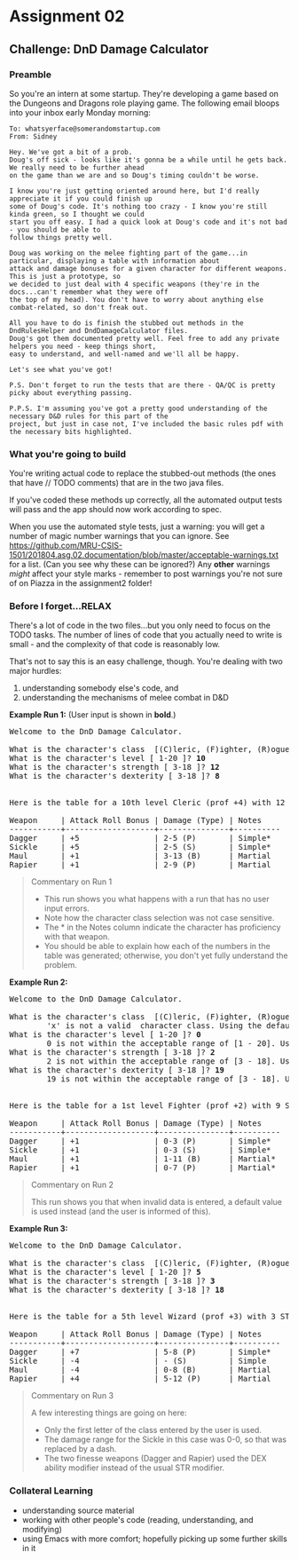 # Assignment 02

## Challenge: DnD Damage Calculator

### Preamble

So you're an intern at some startup. They're developing a game based on the Dungeons and Dragons role playing game.
The following email bloops into your inbox early Monday morning:

```
To: whatsyerface@somerandomstartup.com
From: Sidney

Hey. We've got a bit of a prob.
Doug's off sick - looks like it's gonna be a while until he gets back. We really need to be further ahead
on the game than we are and so Doug's timing couldn't be worse.

I know you're just getting oriented around here, but I'd really appreciate it if you could finish up
some of Doug's code. It's nothing too crazy - I know you're still kinda green, so I thought we could
start you off easy. I had a quick look at Doug's code and it's not bad - you should be able to
follow things pretty well.

Doug was working on the melee fighting part of the game...in particular, displaying a table with information about
attack and damage bonuses for a given character for different weapons. This is just a prototype, so
we decided to just deal with 4 specific weapons (they're in the docs...can't remember what they were off
the top of my head). You don't have to worry about anything else combat-related, so don't freak out.

All you have to do is finish the stubbed out methods in the DndRulesHelper and DndDamageCalculator files.
Doug's got them documented pretty well. Feel free to add any private helpers you need - keep things short,
easy to understand, and well-named and we'll all be happy.

Let's see what you've got!

P.S. Don't forget to run the tests that are there - QA/QC is pretty picky about everything passing.

P.P.S. I'm assuming you've got a pretty good understanding of the necessary D&D rules for this part of the
project, but just in case not, I've included the basic rules pdf with the necessary bits highlighted.
```

### What you're going to build

You're writing actual code to replace the stubbed-out methods (the ones that have // TODO comments)
that are in the two java files.

If you've coded these methods up correctly, all the automated output tests will pass and the app should now work
according to spec.

When you use the automated style tests, just a warning: you will get a number of magic number warnings that you can ignore. See https://github.com/MRU-CSIS-1501/201804.asg.02.documentation/blob/master/acceptable-warnings.txt for a list. (Can you see why these can be ignored?) Any **other** warnings _might_ affect your style marks - remember to post warnings you're not sure of on Piazza in the assignment2 folder!

### Before I forget...RELAX

There's a lot of code in the two files...but you only need to focus on the TODO tasks. The number of
lines of code that you actually need to write is small - and the complexity of that code is
reasonably low.

That's not to say this is an easy challenge, though. You're dealing with two major hurdles:

1. understanding somebody else's code, and
2. understanding the mechanisms of melee combat in D&D

**Example Run 1:**
(User input is shown in **bold**.)

<pre>
Welcome to the DnD Damage Calculator.

What is the character's class  [(C)leric, (F)ighter, (R)ogue, (W)izard ]? <b>c</b>
What is the character's level [ 1-20 ]? <b>10</b>
What is the character's strength [ 3-18 ]? <b>12</b>
What is the character's dexterity [ 3-18 ]? <b>8</b>


Here is the table for a 10th level Cleric (prof +4) with 12 STR(+1) and 8 DEX(-1):

Weapon     | Attack Roll Bonus | Damage (Type) | Notes
-----------+-------------------+---------------+----------
Dagger     | +5                | 2-5 (P)       | Simple*
Sickle     | +5                | 2-5 (S)       | Simple*
Maul       | +1                | 3-13 (B)      | Martial
Rapier     | +1                | 2-9 (P)       | Martial
</pre>

> Commentary on Run 1
>
> - This run shows you what happens with a run that has no user input errors.
> - Note how the character class selection was not case sensitive.
> - The \* in the Notes column indicate the character has proficiency with that weapon.
> - You should be able to explain how each of the numbers in the table was generated;
>   otherwise, you don't yet fully understand the problem.

**Example Run 2:**

<pre>
Welcome to the DnD Damage Calculator.

What is the character's class  [(C)leric, (F)ighter, (R)ogue, (W)izard ]? <b>x</b>
        'x' is not a valid  character class. Using the default of Fighter instead.
What is the character's level [ 1-20 ]? <b>0</b>
        0 is not within the acceptable range of [1 - 20]. Using default value of 1 instead.
What is the character's strength [ 3-18 ]? <b>2</b>
        2 is not within the acceptable range of [3 - 18]. Using default value of 9 instead.
What is the character's dexterity [ 3-18 ]? <b>19</b>
        19 is not within the acceptable range of [3 - 18]. Using default value of 9 instead.


Here is the table for a 1st level Fighter (prof +2) with 9 STR(-1) and 9 DEX(-1):

Weapon     | Attack Roll Bonus | Damage (Type) | Notes
-----------+-------------------+---------------+----------
Dagger     | +1                | 0-3 (P)       | Simple*
Sickle     | +1                | 0-3 (S)       | Simple*
Maul       | +1                | 1-11 (B)      | Martial*
Rapier     | +1                | 0-7 (P)       | Martial*
</pre>

> Commentary on Run 2
>
> This run shows you that when invalid data is entered, a default value is used instead (and
> the user is informed of this).

**Example Run 3:**

<pre>
Welcome to the DnD Damage Calculator.

What is the character's class  [(C)leric, (F)ighter, (R)ogue, (W)izard ]? <b>WIZARD</b>
What is the character's level [ 1-20 ]? <b>5</b>
What is the character's strength [ 3-18 ]? <b>3</b>
What is the character's dexterity [ 3-18 ]? <b>18</b>


Here is the table for a 5th level Wizard (prof +3) with 3 STR(-4) and 18 DEX(+4):

Weapon     | Attack Roll Bonus | Damage (Type) | Notes
-----------+-------------------+---------------+----------
Dagger     | +7                | 5-8 (P)       | Simple*
Sickle     | -4                | - (S)         | Simple
Maul       | -4                | 0-8 (B)       | Martial
Rapier     | +4                | 5-12 (P)      | Martial
</pre>

> Commentary on Run 3
>
> A few interesting things are going on here:
>
> - Only the first letter of the class entered by the user is used.
> - The damage range for the Sickle in this case was 0-0, so that was replaced by a dash.
> - The two finesse weapons (Dagger and Rapier) used the DEX ability modifier
>   instead of the usual STR modifier.

### Collateral Learning

- understanding source material
- working with other people's code (reading, understanding, and modifying)
- using Emacs with more comfort; hopefully picking up some further skills in it

